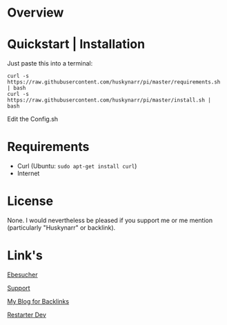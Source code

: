 Overview
========



Quickstart | Installation
=========================

Just paste this into a terminal: 

    curl -s https://raw.githubusercontent.com/huskynarr/pi/master/requirements.sh | bash
    curl -s https://raw.githubusercontent.com/huskynarr/pi/master/install.sh | bash

Edit the Config.sh


Requirements
============

* Curl (Ubuntu: `sudo apt-get install curl`)
* Internet


License
=======

None.
I would nevertheless be pleased if you support me or me mention (particularly "Huskynarr" or backlink).

Link's
======

[Ebesucher](http://www.ebesucher.de/?ref=GardenPiratez)

[Support](https://github.com/xdissent/ievms/raw/v0.2.1/ievms.sh) 

[My Blog for Backlinks](http://huskynarr.de) 

[Restarter Dev](http://farmsolution.org)
